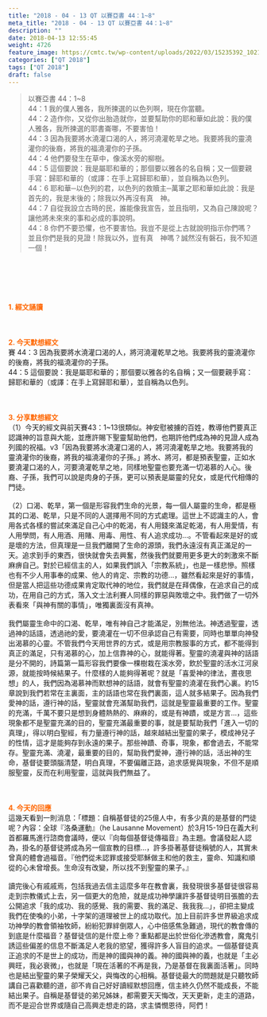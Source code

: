 ```yaml
---
title: "2018 - 04 - 13 QT 以賽亞書 44：1~8"
meta_title: "2018 - 04 - 13 QT 以賽亞書 44：1~8"
description: ""
date: 2018-04-13 12:55:45
weight: 4726
feature_image: https://cmtc.tw/wp-content/uploads/2022/03/15235392_10211799862337740_180693556567566654_o-1.webp
categories: ["QT 2018"]
tags: ["QT 2018"]
draft: false
---
```


<blockquote>以賽亞書 44：1~8<br />
44：1 我的僕人雅各，我所揀選的以色列啊，現在你當聽。<br />
44：2 造作你，又從你出胎造就你，並要幫助你的耶和華如此說：我的僕人雅各，我所揀選的耶書崙哪，不要害怕！<br />
44：3 因為我要將水澆灌口渴的人，將河澆灌乾旱之地。我要將我的靈澆灌你的後裔，將我的福澆灌你的子孫。<br />
44：4 他們要發生在草中，像溪水旁的柳樹。<br />
44：5 這個要說：我是屬耶和華的；那個要以雅各的名自稱；又一個要親手寫：歸耶和華的（或譯：在手上寫歸耶和華），並自稱為以色列。<br />
44：6 耶和華─以色列的君，以色列的救贖主─萬軍之耶和華如此說：我是首先的，我是末後的；除我以外再沒有真　神。<br />
44：7 自從我設立古時的民，誰能像我宣告，並且指明，又為自己陳說呢？讓他將未來來的事和必成的事說明。<br />
44：8 你們不要恐懼，也不要害怕。我豈不是從上古就說明指示你們嗎？並且你們是我的見證！除我以外，豈有真　神嗎？誠然沒有磐石，我不知道一個！</blockquote><br />
&nbsp;<br />
<br />
&nbsp;<br />
<br />
<span style="color: #ff6600;"><strong>1. </strong><strong>經文誦讀</strong></span><br />
<br />
<span style="color: #ff6600;"><strong> </strong></span><br />
<br />
<span style="color: #ff6600;"><strong>2. 今天默想</strong><strong>經文<br />
</strong></span>賽 44：3 因為我要將水澆灌口渴的人，將河澆灌乾旱之地。我要將我的靈澆灌你的後裔，將我的福澆灌你的子孫。<br />
44：5 這個要說：我是屬耶和華的；那個要以雅各的名自稱；又一個要親手寫：歸耶和華的（或譯：在手上寫歸耶和華），並自稱為以色列。<br />
<br />
&nbsp;<br />
<br />
<span style="color: #ff6600;"><strong>3. 分享默想經文<br />
</strong></span>（1）今天的經文與前天賽43：1~13很類似。神安慰被擄的百姓，教導他們要真正認識神的旨意與大能，並應許賜下聖靈幫助他們，也期許他們成為神的見證人成為列國的祝福。v3「因為我要將水澆灌口渴的人，將河澆灌乾旱之地。我要將我的靈澆灌你的後裔，將我的福澆灌你的子孫。」將水、將河，都是預表聖靈，正如水要澆灌口渴的人，河要澆灌乾旱之地，同樣地聖靈也要充滿一切渴慕的人心。後裔、子孫，我們可以說是肉身的子孫，更可以預表是屬靈的兒女，或是代代相傳的門徒。<br />
<br />
（2）口渴、乾旱，第一個是形容我們生命的光景，每一個人屬靈的生命，都是極其的口渴、乾旱，只是不同的人選擇用不同的方式處理。這世上不認識主的人，會用各式各樣的嘗試來滿足自己心中的乾渴，有人用錢來滿足乾渴，有人用愛情，有人用學問，有人用酒、用賭、用毒、用性、有人追求成功…。不管看起來是好的或是壞的方法，但真理是一旦我們離開了生命的源頭，我們永遠沒有真正滿足的一天。追求到手的東西，很快就會失去興奮，然後我們就要用更多更大的刺激來不斷麻痹自己。對於已經信主的人，如果我們誤入「宗教系統」，也是一樣悲慘。照樣也有不少人用事奉的成果、他人的肯定、宗教的功德…，雖然看起來是好的事情，但是當人把這些功德成果肯定取代神的地位，我們就是在拜偶像，在追求自己的成功，在用自己的方式，落入文士法利賽人同樣的罪惡與敗壞之中。我們做了一切外表看來「與神有關的事情」，唯獨裏面沒有真神。<br />
<br />
我們屬靈生命中的口渴、乾旱，唯有神自己才能滿足，別無他法。神透過聖靈，透過神的話語，透過祂的愛，要澆灌在一切不但承認自己有需要，同時也單單向神發出渴慕的心靈。不管我們今天用世界的方式，或是用宗教服事的方式，都不能得到真正的滿足，只有渴慕的心，加上信靠神的心，就能得著。聖靈的澆灌與神的話語是分不開的，詩篇第一篇形容我們要像一棵樹栽在溪水旁，飲於聖靈的活水江河泉源，就能按時候結果子。什麼樣的人能夠得著呢？就是「喜愛神的律法，晝夜思想」的人，我們因為渴慕神而默想神的話語，就會有聖靈的澆灌在我們心裏。約15章說到我們若常在主裏面，主的話語也常在我們裏面，這人就多結果子。因為我們愛神的話，遵行神的話，聖靈就會充滿幫助我們，這就是聖靈最重要的工作。聖靈的充滿，千萬不要只是想到身體熱熱的、麻麻的，或是有神蹟，或是方言…，這些現象都不是聖靈充滿的目的，聖靈充滿最重要的事，就是要幫助我們「進入一切的真理」，得以明白聖經，有力量遵行神的話，越來越結出聖靈的果子，模成神兒子的性情，這才是能夠存到永遠的果子。那些神蹟、奇事，現象，都會過去，不能常存。聖靈充滿、澆灌，最重要的目的，幫助我們愛神，遵行神的話，活出神的生命，基督徒要頭腦清楚，明白真理，不要偏離正路，追求感覺與現象，不但不是順服聖靈，反而在利用聖靈，這就與我們無益了。<br />
<br />
&nbsp;<br />
<br />
<span style="color: #ff6600;"><strong>4. 今天的回應<br />
</strong></span>這幾天看到一則消息：「標題：自稱基督徒的25億人中，有多少真的是基督的門徒呢？內容：全球『洛桑運動』（he Lausanne Movement）於3月15-19日在義大利首都羅馬進行諮商會議時，便以『向每個基督徒傳福音』為主題。會議發起人認為，掛名的基督徒將成為另一個宣教的目標…，許多掛著基督徒稱號的人，其實未曾真的體會過福音。『他們從未認罪或接受耶穌做主和他的救主，靈命、知識和順從的心未曾增長。生命沒有改變，所以找不到聖靈的果子。』<br />
<br />
讀完後心有戚戚焉，包括我過去信主這麼多年在教會裏，我發現很多基督徒很容易走到宗教儀式上去，另一個更大的危險，就是成功神學讓許多基督徒明目張膽的去公開追求「我的成功、我的感覺、我的需要、我的滿足、我我我…」，卻把主變成我們在使喚的小弟，十字架的道理被世上的成功取代。加上目前許多世界級追求成功神學的教會領袖牧師，紛紛犯罪絆倒眾人，心中倍感焦急難過，現代的教會傳的到底是什麼福音？基督徒信的是什麼上帝？重點都是出於世俗化滲透教會，魔鬼引誘這些偏差的信息不斷滿足人老我的慾望，獲得許多人盲目的追求。一個基督徒真正追求的不是世上的成功，而是神的國與神的義。神的國與神的義，也就是「主必興旺，我必衰微」，也就是「現在活著的不再是我，乃是基督在我裏面活著」。同時也是結出聖靈的果子榮耀天父，與悔改的心相稱。基督徒最大的問題就是只聽牧師講自己喜歡聽的道，卻不肯自己好好讀經默想回應，信主終久仍然不能成長，不能結出果子。自稱是基督徒的弟兄姊妹，都需要天天悔改，天天更新，走主的道路，而不是迎合世界或隨自己高興走想走的路，求主憐憫恩待，阿們！
        